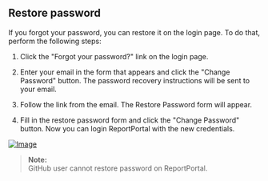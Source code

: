 ## Restore password

If you forgot your password, you can restore it on the login page. To do that, perform the following steps:

1. Click the "Forgot your password?" link on the login page.

3. Enter your email in the form that appears and click the "Change Password"
    button. The password recovery instructions will be sent to your email.

4. Follow the link from the email. The Restore Password form will appear.

5. Fill in the restore password form and click the "Change Password" button. Now you can login ReportPortal with the new 
credentials.

[ ![Image](Images/userGuide/userAccount/restorePassword.png) ](https://youtu.be/MCUAIDHVEXU)

>**Note:**  
GitHub user cannot restore password on ReportPortal.
